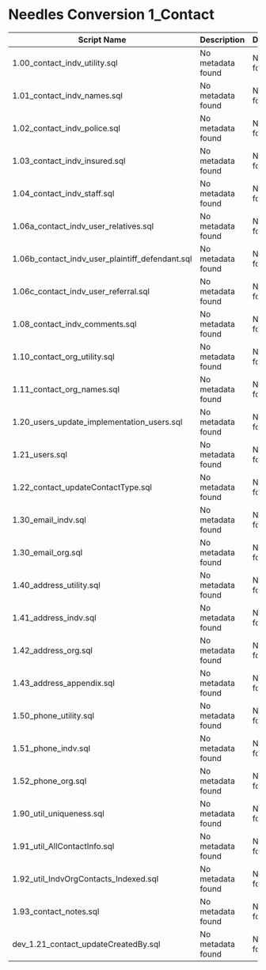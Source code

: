 # Needles Conversion 1_Contact

| Script Name | Description | Dependencies |
|-------------|-------------|-------------|
| 1.00_contact_indv_utility.sql | No metadata found | No metadata found |
| 1.01_contact_indv_names.sql | No metadata found | No metadata found |
| 1.02_contact_indv_police.sql | No metadata found | No metadata found |
| 1.03_contact_indv_insured.sql | No metadata found | No metadata found |
| 1.04_contact_indv_staff.sql | No metadata found | No metadata found |
| 1.06a_contact_indv_user_relatives.sql | No metadata found | No metadata found |
| 1.06b_contact_indv_user_plaintiff_defendant.sql | No metadata found | No metadata found |
| 1.06c_contact_indv_user_referral.sql | No metadata found | No metadata found |
| 1.08_contact_indv_comments.sql | No metadata found | No metadata found |
| 1.10_contact_org_utility.sql | No metadata found | No metadata found |
| 1.11_contact_org_names.sql | No metadata found | No metadata found |
| 1.20_users_update_implementation_users.sql | No metadata found | No metadata found |
| 1.21_users.sql | No metadata found | No metadata found |
| 1.22_contact_updateContactType.sql | No metadata found | No metadata found |
| 1.30_email_indv.sql | No metadata found | No metadata found |
| 1.30_email_org.sql | No metadata found | No metadata found |
| 1.40_address_utility.sql | No metadata found | No metadata found |
| 1.41_address_indv.sql | No metadata found | No metadata found |
| 1.42_address_org.sql | No metadata found | No metadata found |
| 1.43_address_appendix.sql | No metadata found | No metadata found |
| 1.50_phone_utility.sql | No metadata found | No metadata found |
| 1.51_phone_indv.sql | No metadata found | No metadata found |
| 1.52_phone_org.sql | No metadata found | No metadata found |
| 1.90_util_uniqueness.sql | No metadata found | No metadata found |
| 1.91_util_AllContactInfo.sql | No metadata found | No metadata found |
| 1.92_util_IndvOrgContacts_Indexed.sql | No metadata found | No metadata found |
| 1.93_contact_notes.sql | No metadata found | No metadata found |
| dev_1.21_contact_updateCreatedBy.sql | No metadata found | No metadata found |
